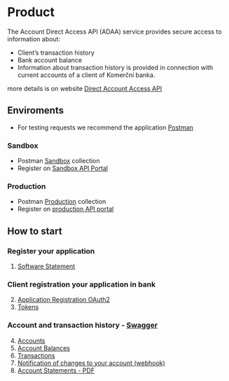 # Product

The Account Direct Access API (ADAA) service provides secure access to information about:

- Client’s transaction history
- Bank account balance
- Information about transaction history is provided in connection with current accounts of a client of Komerční banka.

more details is on website [Direct Account Access API](https://www.kb.cz/en/kb-api/kb-api-services/account-direct-access)

## Enviroments

- For testing requests we recommend the application [Postman](https://www.postman.com)

### Sandbox

- Postman [Sandbox](./postman/KB%20API%20-%20Sandbox%20-%20Direct%20access%20to%20account%20.postman_collection.json) collection
- Register on [Sandbox API Portal](https://openbanking.kbcloud.cz/)

### Production

-  Postman [Production](./postman/KB%20API%20-%20Production%20-%20Direct%20access%20to%20account.postman_collection.json) collection
- Register on [production API portal](https://api.kb.cz/open/apim/store/site/pages/login.jag?requestedPage=/store/)

## How to start

### Register your application

1. [Software Statement](./Software-Statements)

### Client registration your application in bank

2. [Application Registration OAuth2](./Application-Registration-OAuth2)
3. [Tokens](./Tokens)

### Account and transaction history - [Swagger](https://github.com/komercka/adaa-client/blob/master/api/src/main/resources/openapi/adaa-api-v1.json)

4. [Accounts](./Accounts)
5. [Account Balances](./Balances)
6. [Transactions](./Transactions)
7. [Notification of changes to your account (webhook)](./Notification)
8. [Account Statements - PDF](./Statements-PDF)